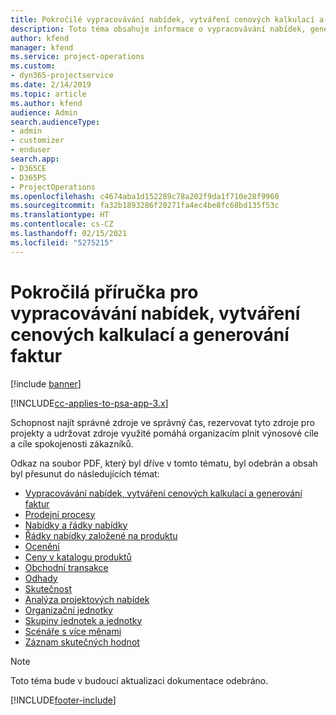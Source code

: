 ```yaml
---
title: Pokročilé vypracovávání nabídek, vytváření cenových kalkulací a generování faktur
description: Toto téma obsahuje informace o vypracovávání nabídek, generování faktur a vytváření cenových kalkulací v aplikaci Project Service Automation.
author: kfend
manager: kfend
ms.service: project-operations
ms.custom:
- dyn365-projectservice
ms.date: 2/14/2019
ms.topic: article
ms.author: kfend
audience: Admin
search.audienceType:
- admin
- customizer
- enduser
search.app:
- D365CE
- D365PS
- ProjectOperations
ms.openlocfilehash: c4674aba1d152289c78a202f9da1f710e28f9960
ms.sourcegitcommit: fa32b1893286f20271fa4ec4be8fc68bd135f53c
ms.translationtype: HT
ms.contentlocale: cs-CZ
ms.lasthandoff: 02/15/2021
ms.locfileid: "5275215"
---
```

# <a name="advanced-quoting-pricing-and-billing-guide"></a>Pokročilá příručka pro vypracovávání nabídek, vytváření cenových kalkulací a generování faktur

[!include [banner](../../includes/psa-now-project-operations.md)]

[!INCLUDE[cc-applies-to-psa-app-3.x](../../includes/cc-applies-to-psa-app-3x.md)]

Schopnost najít správné zdroje ve správný čas, rezervovat tyto zdroje pro projekty a udržovat zdroje využité pomáhá organizacím plnit výnosové cíle a cíle spokojenosti zákazníků. 

Odkaz na soubor PDF, který byl dříve v tomto tématu, byl odebrán a obsah byl přesunut do následujících témat:

- [Vypracovávání nabídek, vytváření cenových kalkulací a generování faktur](../quote-bill-price.md)
- [Prodejní procesy](../basic-sales-process.md)
- [Nabídky a řádky nabídky](../basic-quote-lines.md)
- [Řádky nabídky založené na produktu](../product-based-quote-lines.md)
- [Ocenění](../basic-pricing.md)
- [Ceny v katalogu produktů](../product-catalog-pricing.md)
- [Obchodní transakce](../basic-business-transactions.md)
- [Odhady](../estimates.md)
- [Skutečnost](../actuals.md)
- [Analýza projektových nabídek](../basic-analyzing-quotes.md)
- [Organizační jednotky](../advanced-organizational.md)
- [Skupiny jednotek a jednotky](../advanced-units.md)
- [Scénáře s více měnami](../advanced-currency.md)
- [Záznam skutečných hodnot](../advanced-actuals.md)

> [!NOTE]
> Toto téma bude v budoucí aktualizaci dokumentace odebráno. 


[!INCLUDE[footer-include](../../includes/footer-banner.md)]